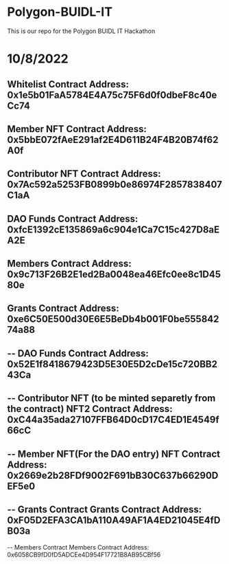 # Polygon-BUIDL-IT

This is our repo for the Polygon BUIDL IT Hackathon

# 10/8/2022

## Whitelist Contract Address: 0x1e5b01FaA5784E4A75c75F6d0f0dbeF8c40eCc74

## Member NFT Contract Address: 0x5bbE072fAeE291af2E4D611B24F4B20B74f62A0f

## Contributor NFT Contract Address: 0x7Ac592a5253FB0899b0e86974F2857838407C1aA

## DAO Funds Contract Address: 0xfcE1392cE135869a6c904e1Ca7C15c427D8aEA2E

## Members Contract Address: 0x9c713F26B2E1ed2Ba0048ea46Efc0ee8c1D4580e

## Grants Contract Address: 0xe6C50E500d30E6E5BeDb4b001F0be55584274a88

--
DAO Funds Contract Address: 0x52E1f8418679423D5E30E5D2cDe15c720BB243Ca
--
-- Contributor NFT (to be minted separetly from the contract)
NFT2 Contract Address: 0xC44a35ada27107FFB64D0cD17C4ED1E4549f66cC
--
-- Member NFT(For the DAO entry)
NFT Contract Address: 0x2669e2b28FDf9002F691bB30C637b66290DEF5e0
--
-- Grants Contract
Grants Contract Address: 0xF05D2EFA3CA1bA110A49AF1A4ED21045E4fDB03a
--
-- Members Contract
Members Contract Address: 0x6058CB9fD0fD5ADCEe4D954F17721B8AB95CBf56
